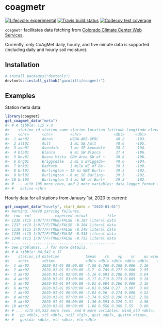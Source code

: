 
<!-- README.md is generated from README.Rmd. Please edit that file -->

# coagmetr

<!-- badges: start -->

[![Lifecycle:
experimental](https://img.shields.io/badge/lifecycle-experimental-orange.svg)](https://www.tidyverse.org/lifecycle/#experimental)
[![Travis build
status](https://travis-ci.org/gacolitti/coagmetr.svg?branch=master)](https://travis-ci.org/gacolitti/coagmetr)
[![Codecov test
coverage](https://codecov.io/gh/gacolitti/coagmetr/branch/master/graph/badge.svg)](https://codecov.io/gh/gacolitti/coagmetr?branch=master)
<!-- badges: end -->

`coagmetr` facilitates data fetching from [Colorado Climate Center Web
Services](https://coagmet.colostate.edu/cgi-bin/web_services.pl).

Currently, only CoAgMet daily, hourly, and five minute data is supported
(including daily and hourly soil moisture).

## Installation

``` r
# install.packages("devtools")
devtools::install_github("gacolitti/coagmetr")
```

## Examples

Station meta data:

``` r
library(coagmet)
get_coagmet_data("meta")
#> # A tibble: 115 x 8
#>    station_id station_name station_location latitude longitude elevation_ft
#>    <chr>      <chr>        <chr>               <dbl>     <dbl>        <dbl>
#>  1 akr02      Akron        USDA-ARS-GPRC        40.2     -103.         4537
#>  2 alt01      Ault         1 mi SE Ault         40.6     -105.         4910
#>  3 avn01      Avondale     1 mi SE Avondale     38.2     -104.         4630
#>  4 bla01      Blanca       8 mi SW Blanca       37.4     -106.         7755
#>  5 bnv01      Buena Vista  CDW Area SW of ~     38.8     -106.         7900
#>  6 brg01      Briggsdale   3 mi S Briggsda~     40.6     -104.         4858
#>  7 brk01      Bedrock      1 mile NE of Be~     38.3     -109.         4973
#>  8 brl01      Burlington ~ 18 mi NNE Burli~     39.5     -102.         3900
#>  9 brl02      Burlington ~ 6 mi SE Burling~     39.3     -102.         4170
#> 10 brl03      Burlington 3 4 mi NE of Burl~     39.3     -102.         4068
#> # ... with 105 more rows, and 2 more variables: data_logger_format <chr>,
#> #   active <chr>
```

Hourly data for all stations from January 1st, 2020 to current:

``` r
get_coagmet_data("hourly", start_date = "2020-01-01")
#> Warning: 76420 parsing failures.
#>  row  col           expected actual         file
#> 1236 st15 1/0/T/F/TRUE/FALSE -0.107 literal data
#> 1237 st15 1/0/T/F/TRUE/FALSE -0.204 literal data
#> 1238 st15 1/0/T/F/TRUE/FALSE -0.349 literal data
#> 1239 st15 1/0/T/F/TRUE/FALSE -0.538 literal data
#> 1240 st15 1/0/T/F/TRUE/FALSE -0.755 literal data
#> .... .... .................. ...... ............
#> See problems(...) for more details.
#> # A tibble: 84,542 x 17
#>    station_id datetime            tmean    rh    vp    sr    ws wind_vec
#>    <chr>      <dttm>              <dbl> <dbl> <dbl> <dbl> <dbl>    <dbl>
#>  1 akr02      2020-01-01 00:00:00 -7.50 0.769 0.268 0.006  2.36     248.
#>  2 akr02      2020-01-01 01:00:00 -6.7  0.749 0.277 0.006  2.95     256.
#>  3 akr02      2020-01-01 02:00:00 -5.16 0.691 0.288 0.005  3.64     264.
#>  4 akr02      2020-01-01 03:00:00 -6.17 0.715 0.275 0.005  3.28     257.
#>  5 akr02      2020-01-01 04:00:00 -6.03 0.684 0.266 0.006  3.16     255.
#>  6 akr02      2020-01-01 05:00:00 -4.01 0.594 0.27  0.007  3.60     258.
#>  7 akr02      2020-01-01 06:00:00 -3.03 0.56  0.274 0.006  4.52     265.
#>  8 akr02      2020-01-01 07:00:00 -3.74 0.625 0.290 0.012  2.58     244.
#>  9 akr02      2020-01-01 08:00:00 -1.30 0.593 0.329 2.31   4.56     271.
#> 10 akr02      2020-01-01 09:00:00  1.08 0.558 0.369 7.55   3.80     254.
#> # ... with 84,532 more rows, and 9 more variables: wind_std <dbl>,
#> #   pp <dbl>, st5 <dbl>, st15 <lgl>, gust <dbl>, gusttm <time>,
#> #   gustdir <dbl>, etr <dbl>, eto <dbl>
```
